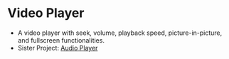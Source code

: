 # Video Player
* A video player with seek, volume, playback speed, picture-in-picture, and fullscreen functionalities.
* Sister Project: <a href='https://github.com/yusufabukar/audio-player/' target='_blank'>Audio Player</a>
